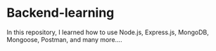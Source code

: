# Backend-learning
In this repository, I learned how to use Node.js, Express.js, MongoDB, Mongoose, Postman, and many more....
